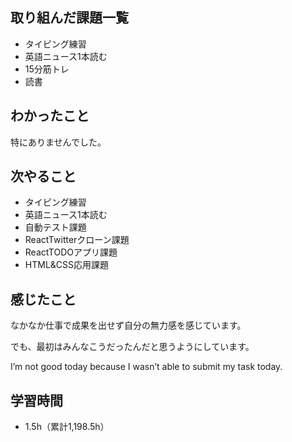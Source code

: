 ## 取り組んだ課題一覧
- タイピング練習
- 英語ニュース1本読む
- 15分筋トレ
- 読書
## わかったこと
特にありませんでした。
## 次やること
- タイピング練習
- 英語ニュース1本読む
- 自動テスト課題
- ReactTwitterクローン課題
- ReactTODOアプリ課題
- HTML&CSS応用課題
## 感じたこと
なかなか仕事で成果を出せず自分の無力感を感じています。

でも、最初はみんなこうだったんだと思うようにしています。

I’m not good today because I wasn’t able to submit my task today.

## 学習時間
- 1.5h（累計1,198.5h）

